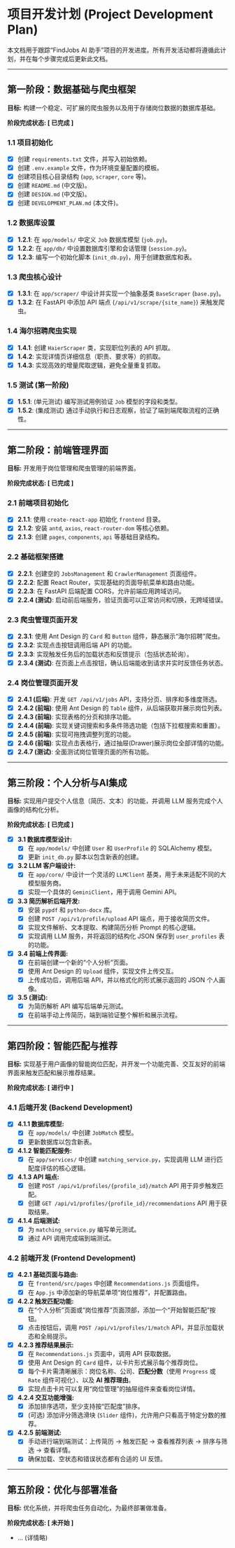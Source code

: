 # 项目开发计划 (Project Development Plan)

本文档用于跟踪“FindJobs AI 助手”项目的开发进度。所有开发活动都将遵循此计划，并在每个步骤完成后更新此文档。

---

## 第一阶段：数据基础与爬虫框架

**目标:** 构建一个稳定、可扩展的爬虫服务以及用于存储岗位数据的数据库基础。

**阶段完成状态: [ 已完成 ]**

### 1.1 项目初始化
- [x] 创建 `requirements.txt` 文件，并写入初始依赖。
- [x] 创建 `.env.example` 文件，作为环境变量配置的模板。
- [x] 创建项目核心目录结构 (`app`, `scraper`, `core` 等)。
- [x] 创建 `README.md` (中文版)。
- [x] 创建 `DESIGN.md` (中文版)。
- [x] 创建 `DEVELOPMENT_PLAN.md` (本文件)。

### 1.2 数据库设置
- [x] **1.2.1**: 在 `app/models/` 中定义 `Job` 数据库模型 (`job.py`)。
- [x] **1.2.2**: 在 `app/db/` 中设置数据库引擎和会话管理 (`session.py`)。
- [x] **1.2.3**: 编写一个初始化脚本 (`init_db.py`)，用于创建数据库和表。

### 1.3 爬虫核心设计
- [x] **1.3.1**: 在 `app/scraper/` 中设计并实现一个抽象基类 `BaseScraper` (`base.py`)。
- [x] **1.3.2**: 在 FastAPI 中添加 API 端点 (`/api/v1/scrape/{site_name}`) 来触发爬虫。

### 1.4 海尔招聘爬虫实现
- [x] **1.4.1**: 创建 `HaierScraper` 类，实现职位列表的 API 抓取。
- [x] **1.4.2**: 实现详情页详细信息（职责、要求等）的抓取。
- [x] **1.4.3**: 实现高效的增量爬取逻辑，避免全量重复抓取。

### 1.5 测试 (第一阶段)
- [x] **1.5.1**: (单元测试) 编写测试用例验证 `Job` 模型的字段和类型。
- [x] **1.5.2**: (集成测试) 通过手动执行和日志观察，验证了端到端爬取流程的正确性。

---

## 第二阶段：前端管理界面

**目标:** 开发用于岗位管理和爬虫管理的前端界面。

**阶段完成状态: [ 已完成 ]**

### 2.1 前端项目初始化
- [x] **2.1.1**: 使用 `create-react-app` 初始化 `frontend` 目录。
- [x] **2.1.2**: 安装 `antd`, `axios`, `react-router-dom` 等核心依赖。
- [x] **2.1.3**: 创建 `pages`, `components`, `api` 等基础目录结构。

### 2.2 基础框架搭建
- [x] **2.2.1**: 创建空的 `JobsManagement` 和 `CrawlerManagement` 页面组件。
- [x] **2.2.2**: 配置 React Router，实现基础的页面导航菜单和路由功能。
- [x] **2.2.3**: 在 FastAPI 后端配置 CORS，允许前端应用跨域访问。
- [x] **2.2.4 (测试)**: 启动前后端服务，验证页面可以正常访问和切换，无跨域错误。

### 2.3 爬虫管理页面开发
- [x] **2.3.1**: 使用 Ant Design 的 `Card` 和 `Button` 组件，静态展示“海尔招聘”爬虫。
- [x] **2.3.2**: 实现点击按钮调用后端 API 的功能。
- [x] **2.3.3**: 实现触发任务后的加载状态和反馈提示（包括状态轮询）。
- [x] **2.3.4 (测试)**: 在页面上点击按钮，确认后端能收到请求并实时反馈任务状态。

### 2.4 岗位管理页面开发
- [x] **2.4.1 (后端)**: 开发 `GET /api/v1/jobs` API，支持分页、排序和多维度筛选。
- [x] **2.4.2 (前端)**: 使用 Ant Design 的 `Table` 组件，从后端获取并展示岗位列表。
- [x] **2.4.3 (前端)**: 实现表格的分页和排序功能。
- [x] **2.4.4 (前端)**: 实现关键词搜索和多条件筛选功能（包括下拉框搜索和重置）。
- [x] **2.4.5 (前端)**: 实现可拖拽调整列宽的功能。
- [x] **2.4.6 (前端)**: 实现点击表格行，通过抽屉(Drawer)展示岗位全部详情的功能。
- [x] **2.4.7 (测试)**: 全面测试岗位管理页面的所有功能。

---

## 第三阶段：个人分析与AI集成

**目标:** 实现用户提交个人信息（简历、文本）的功能，并调用 LLM 服务完成个人画像的结构化分析。

**阶段完成状态: [ 已完成 ]**

- [x] **3.1 数据库模型设计:**
  - [x] 在 `app/models/` 中创建 `User` 和 `UserProfile` 的 SQLAlchemy 模型。
  - [x] 更新 `init_db.py` 脚本以包含新表的创建。

- [x] **3.2 LLM 客户端设计:**
  - [x] 在 `app/core/` 中设计一个灵活的 `LLMClient` 基类，用于未来适配不同的大模型服务商。
  - [x] 实现一个具体的 `GeminiClient`，用于调用 Gemini API。

- [x] **3.3 简历解析后端开发:**
  - [x] 安装 `pypdf` 和 `python-docx` 库。
  - [x] 创建 `POST /api/v1/profile/upload` API 端点，用于接收简历文件。
  - [x] 实现文件解析、文本提取、构建简历分析 Prompt 的核心逻辑。
  - [x] 实现调用 LLM 服务，并将返回的结构化 JSON 保存到 `user_profiles` 表的功能。

- [x] **3.4 前端上传界面:**
  - [x] 在前端创建一个新的“个人分析”页面。
  - [x] 使用 Ant Design 的 `Upload` 组件，实现文件上传交互。
  - [x] 上传成功后，调用后端 API，并以格式化的形式展示返回的 JSON 个人画像。

- [x] **3.5 (测试):**
  - [x] 为简历解析 API 编写后端单元测试。
  - [x] 在前端手动上传简历，端到端验证整个解析和展示流程。

---

## 第四阶段：智能匹配与推荐

**目标:** 实现基于用户画像的智能岗位匹配，并开发一个功能完善、交互友好的前端界面来触发匹配和展示推荐结果。

**阶段完成状态: [ 进行中 ]**

### 4.1 后端开发 (Backend Development)
- [x] **4.1.1 数据库模型:**
  - [x] 在 `app/models/` 中创建 `JobMatch` 模型。
  - [x] 更新数据库以包含新表。
- [x] **4.1.2 智能匹配服务:**
  - [x] 在 `app/services/` 中创建 `matching_service.py`，实现调用 LLM 进行匹配度评估的核心逻辑。
- [x] **4.1.3 API 端点:**
  - [x] 创建 `POST /api/v1/profiles/{profile_id}/match` API 用于异步触发匹配。
  - [x] 创建 `GET /api/v1/profiles/{profile_id}/recommendations` API 用于获取结果。
- [x] **4.1.4 后端测试:**
  - [x] 为 `matching_service.py` 编写单元测试。
  - [x] 通过 API 调用完成端到端测试。

### 4.2 前端开发 (Frontend Development)
- [x] **4.2.1 基础页面与路由:**
  - [x] 在 `frontend/src/pages` 中创建 `Recommendations.js` 页面组件。
  - [x] 在 `App.js` 中添加新的导航菜单项“岗位推荐”，并配置路由。
- [x] **4.2.2 触发匹配功能:**
  - [x] 在“个人分析”页面或“岗位推荐”页面顶部，添加一个“开始智能匹配”按钮。
  - [x] 点击按钮后，调用 `POST /api/v1/profiles/1/match` API，并显示加载状态和全局提示。
- [x] **4.2.3 推荐结果展示:**
  - [x] 在 `Recommendations.js` 页面中，调用 API 获取数据。
  - [x] 使用 Ant Design 的 `Card` 组件，以卡片形式展示每个推荐岗位。
  - [x] 每个卡片需清晰展示：岗位名称、公司、**匹配分数**（使用 `Progress` 或 `Rate` 组件可视化）、以及 **AI 推荐理由**。
  - [x] 实现点击卡片可以复用“岗位管理”的抽屉组件来查看岗位详情。
- [x] **4.2.4 交互功能增强:**
  - [x] 添加排序选项，至少支持按“匹配度”排序。
  - [x] (可选) 添加评分筛选滑块 (`Slider` 组件)，允许用户只看高于特定分数的推荐。
- [x] **4.2.5 前端测试:**
  - [x] 手动进行端到端测试：上传简历 -> 触发匹配 -> 查看推荐列表 -> 排序与筛选 -> 查看详情。
  - [x] 确保加载、空状态和错误状态都有合适的 UI 反馈。

---

## 第五阶段：优化与部署准备

**目标:** 优化系统，并将爬虫任务自动化，为最终部署做准备。

**阶段完成状态: [ 未开始 ]**

- ... (详情略)